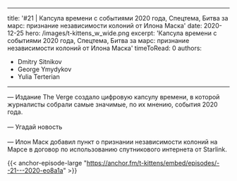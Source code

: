 
---
title: '#21 | Капсула времени с событиями 2020 года, Спецтема, Битва за марс: признание независимости колоний от Илона Маска'
date: 2020-12-25
hero: /images/t-kittens_w_wide.png
excerpt: 'Капсула времени с событиями 2020 года, Спецтема, Битва за марс: признание независимости колоний от Илона Маска'
timeToRead: 0
authors:
  - Dmitry Sitnikov
  - George Ymydykov
  - Yulia Terterian
---

— Издание The Verge создало цифровую капсулу времени, в которой журналисты собрали самые значимые, по их мнению, события 2020 года.
<br/><br/>— Угадай новость
<br/><br/>— Илон Маск добавил пункт о признании независимости колоний на Марсе в договор по использованию спутникового интернета от Starlink. 

{{< anchor-episode-large "https://anchor.fm/t-kittens/embed/episodes/--21---2020-eo8a1a" >}}

